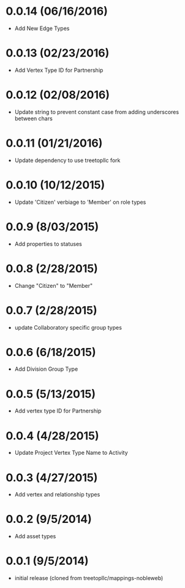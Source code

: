 # 0.0.14 (06/16/2016)
 * Add New Edge Types

# 0.0.13 (02/23/2016)
 * Add Vertex Type ID for Partnership

# 0.0.12 (02/08/2016)
 * Update string to prevent constant case from adding underscores between chars

# 0.0.11 (01/21/2016)
 * Update dependency to use treetopllc fork

# 0.0.10 (10/12/2015)
 * Update 'Citizen' verbiage to 'Member' on role types

# 0.0.9 (8/03/2015)
 * Add properties to statuses

# 0.0.8 (2/28/2015)
 * Change "Citizen" to "Member"

# 0.0.7 (2/28/2015)
 * update Collaboratory specific group types

# 0.0.6 (6/18/2015)
 * Add Division Group Type

# 0.0.5 (5/13/2015)
 * Add vertex type ID for Partnership

# 0.0.4 (4/28/2015)
 * Update Project Vertex Type Name to Activity

# 0.0.3 (4/27/2015)
 * Add vertex and relationship types

# 0.0.2 (9/5/2014)
 * Add asset types

# 0.0.1 (9/5/2014)
 * initial release (cloned from treetopllc/mappings-nobleweb)
